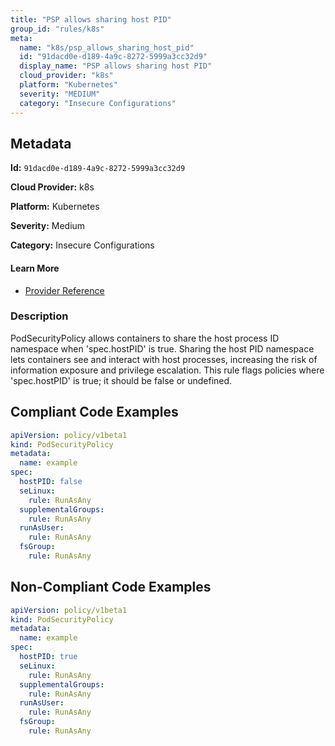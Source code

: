 ```yaml
---
title: "PSP allows sharing host PID"
group_id: "rules/k8s"
meta:
  name: "k8s/psp_allows_sharing_host_pid"
  id: "91dacd0e-d189-4a9c-8272-5999a3cc32d9"
  display_name: "PSP allows sharing host PID"
  cloud_provider: "k8s"
  platform: "Kubernetes"
  severity: "MEDIUM"
  category: "Insecure Configurations"
---
```

## Metadata

**Id:** `91dacd0e-d189-4a9c-8272-5999a3cc32d9`

**Cloud Provider:** k8s

**Platform:** Kubernetes

**Severity:** Medium

**Category:** Insecure Configurations

#### Learn More

 - [Provider Reference](https://kubernetes.io/docs/concepts/policy/pod-security-policy/)

### Description

 PodSecurityPolicy allows containers to share the host process ID namespace when 'spec.hostPID' is true. Sharing the host PID namespace lets containers see and interact with host processes, increasing the risk of information exposure and privilege escalation. This rule flags policies where 'spec.hostPID' is true; it should be false or undefined.


## Compliant Code Examples
```yaml
apiVersion: policy/v1beta1
kind: PodSecurityPolicy
metadata:
  name: example
spec:
  hostPID: false
  seLinux:
    rule: RunAsAny
  supplementalGroups:
    rule: RunAsAny
  runAsUser:
    rule: RunAsAny
  fsGroup:
    rule: RunAsAny

```
## Non-Compliant Code Examples
```yaml
apiVersion: policy/v1beta1
kind: PodSecurityPolicy
metadata:
  name: example
spec:
  hostPID: true
  seLinux:
    rule: RunAsAny
  supplementalGroups:
    rule: RunAsAny
  runAsUser:
    rule: RunAsAny
  fsGroup:
    rule: RunAsAny

```